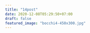 ```yaml
---
title: "14post"
date: 2020-12-08T05:29:50+07:00
draft: false
featured_image: "bocchi4-450x300.jpg"
---
```


